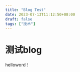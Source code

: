 ```yaml
---
title: "Blog Test"
date: 2023-07-13T11:12:50+08:00
draft: false
tags: ["技术"]
---
```

# 测试blog
helloword！
